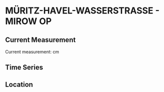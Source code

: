 # MÜRITZ-HAVEL-WASSERSTRASSE - MIROW OP

## Current Measurement

Current measurement: <Value topic="rivers/pegel-online/MHW/MIROW-OP/measurementValue"/> cm

## Time Series

<TimeSeries topic="rivers/pegel-online/MHW/MIROW-OP/measurementValue" period="week" />

## Location

<WorldMap>
  <Marker lat="53.27254545132146" lon="12.800241209621145" labelTopic="rivers/pegel-online/MHW/MIROW-OP/measurementValue" />
</WorldMap>

